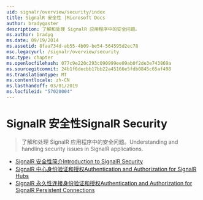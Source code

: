 ```yaml
---
uid: signalr/overview/security/index
title: SignalR 安全性 |Microsoft Docs
author: bradygaster
description: 了解和处理 SignalR 应用程序中的安全问题。
ms.author: bradyg
ms.date: 09/19/2014
ms.assetid: 8faa734d-ab55-4b09-be54-564595d2ec78
msc.legacyurl: /signalr/overview/security
msc.type: chapter
ms.openlocfilehash: 077c9e220c293c090999ee09ab0f2de3e743869a
ms.sourcegitcommit: 24b1f6decbb17bb22a45166e5fdb0845c65af498
ms.translationtype: MT
ms.contentlocale: zh-CN
ms.lasthandoff: 03/01/2019
ms.locfileid: "57020004"
---
```

<a name="signalr-security"></a><span data-ttu-id="036b4-103">SignalR 安全性</span><span class="sxs-lookup"><span data-stu-id="036b4-103">SignalR Security</span></span>
====================
> <span data-ttu-id="036b4-104">了解和处理 SignalR 应用程序中的安全问题。</span><span class="sxs-lookup"><span data-stu-id="036b4-104">Understanding and handling security issues in SignalR applications.</span></span>


- [<span data-ttu-id="036b4-105">SignalR 安全性简介</span><span class="sxs-lookup"><span data-stu-id="036b4-105">Introduction to SignalR Security</span></span>](introduction-to-security.md)
- [<span data-ttu-id="036b4-106">SignalR 中心身份验证和授权</span><span class="sxs-lookup"><span data-stu-id="036b4-106">Authentication and Authorization for SignalR Hubs</span></span>](hub-authorization.md)
- [<span data-ttu-id="036b4-107">SignalR 永久性连接身份验证和授权</span><span class="sxs-lookup"><span data-stu-id="036b4-107">Authentication and Authorization for SignalR Persistent Connections</span></span>](persistent-connection-authorization.md)
